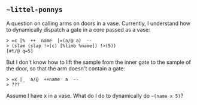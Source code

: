 ## `~littel-ponnys`
A question on calling arms on doors in a vase. Currently, I understand how to dynamically dispatch a gate in a core passed as a vase:

```
> =c |%  ++  name  |=(a/@ a)  --
> (slam (slap !>(c) [%limb %name]) !>(5))
[#t/@ q=5]
```

But I don't know how to lift the sample from the inner gate to the sample of the door, so that the arm doesn't contain a gate:

```
> =x |_  a/@  ++name  a  --
> ???
```

Assume I have x in a vase. What do I do to dynamically do `~(name x 5)`?